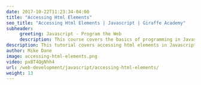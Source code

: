```yaml
---
date: 2017-10-22T11:23:34-04:00
title: "Accessing Html Elements"
seo_title: "Accessing Html Elements | Javascript | Giraffe Academy"
subheader:
     greeting: Javascript - Program the Web
     description: This course covers the basics of programming in Javascript. Work your way through the videos and we'll teach you everything you need to know to make your website more responsive!
description: This tutorial covers accessing html elements in Javascript.
author: Mike Dane
image: accessing-html-elements.png
video: pxBT4QgNhh4
url: /web-development/javascript/accessing-html-elements/
weight: 13
---
```

